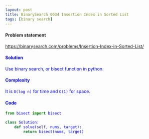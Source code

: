 ```yaml
---
layout: post
title: BinarySearch 0034 Insertion Index in Sorted List
tags: [binary search]
---
```


#### Problem statement

<a href="https://binarysearch.com/problems/Insertion-Index-in-Sorted-List/"> <font color = blue>https://binarysearch.com/problems/Insertion-Index-in-Sorted-List/

#### Solution
Use binary search, or bisect function in python.

#### Complexity
It is `O(log n)` for time and `O(1)` for space.

#### Code
```python
from bisect import bisect

class Solution:
    def solve(self, nums, target):
        return bisect(nums, target)
```
